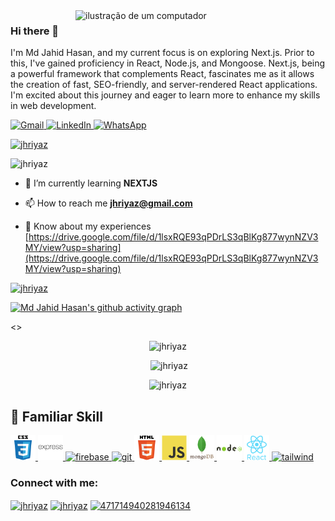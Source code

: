 
<img src="https://raw.githubusercontent.com/MicaelliMedeiros/micaellimedeiros/master/image/computer-illustration.png" alt="ilustração de um computador" min-width="400px" max-width="400px" width="400px" align="right">

### Hi there 👋
<p align="left"> 
 I'm Md Jahid Hasan, and my current focus is on exploring Next.js. Prior to this, I've gained proficiency in React, Node.js, and Mongoose. Next.js, being a powerful framework that complements React, fascinates me as it allows the creation of fast, SEO-friendly, and server-rendered React applications. I'm excited about this journey and eager to learn more to enhance my skills in web development.
</p>



<p align="left">
  <a href="mailto:jhriyaz@gmail.com" title="Gmail">
  <img src="https://img.shields.io/badge/-Gmail-FF0000?style=flat-square&labelColor=FF0000&logo=gmail&logoColor=white&link=LINK-DO-SEU-GMAIL" alt="Gmail"/></a><a href="https://www.linkedin.com/in/jhriyaz/"  title="LinkedIn">
  <img src="https://img.shields.io/badge/-Linkedin-0e76a8?style=flat-square&logo=Linkedin&logoColor=white&link=LINK-DO-SEU-LINKEDIN" alt="LinkedIn"/></a><a href="https://wa.me/+8801845336521" title="WhatsApp">
  <img src="https://img.shields.io/badge/-WhatsApp-25d366?style=flat-square&labelColor=25d366&logo=whatsapp&logoColor=white&link=API-DO-SEU-WHATSAPP" alt="WhatsApp"/></a> <p> <a href="https://twitter.com/jhriyaz" target="blank"><img src="https://img.shields.io/twitter/follow/jhriyaz?logo=twitter&style=for-the-badge" alt="jhriyaz" /></a> </p>

</p>
<p align="left"> <img src="https://komarev.com/ghpvc/?username=jhriyaz&label=Profile%20views&color=0e75b6&style=flat" alt="jhriyaz" /> </p>

- 🌱 I’m currently learning **NEXTJS**

- 📫 How to reach me **jhriyaz@gmail.com**

- 📄 Know about my experiences [https://drive.google.com/file/d/1lsxRQE93qPDrLS3qBlKg877wynNZV3MY/view?usp=sharing](https://drive.google.com/file/d/1lsxRQE93qPDrLS3qBlKg877wynNZV3MY/view?usp=sharing)


<p align="left"> <a href="https://github.com/ryo-ma/github-profile-trophy"><img src="https://github-profile-trophy.vercel.app/?username=jhriyaz" alt="jhriyaz" /></a> </p>

[![Md Jahid Hasan's github activity graph](https://github-readme-activity-graph.vercel.app/graph?username=jhriyaz&theme=material-palenight)](#)


<>
<p   align="center" ><img src="https://github-readme-streak-stats.herokuapp.com/?user=jhriyaz&" alt="jhriyaz" /></p>




<p align="center" > &nbsp;<img  src="https://github-readme-stats.vercel.app/api?username=jhriyaz&show_icons=true&locale=en" alt="jhriyaz" /></p>
<p  align="center"> <img  src="https://github-readme-stats.vercel.app/api/top-langs?username=jhriyaz&show_icons=true&locale=en&layout=compact" alt="jhriyaz" /></p>

## 🚀 Familiar Skill
<p align="left"> <a href="https://www.w3schools.com/css/" target="_blank" rel="noreferrer"> <img src="https://raw.githubusercontent.com/devicons/devicon/master/icons/css3/css3-original-wordmark.svg" alt="css3" width="40" height="40"/> </a> <a href="https://expressjs.com" target="_blank" rel="noreferrer"> <img src="https://raw.githubusercontent.com/devicons/devicon/master/icons/express/express-original-wordmark.svg" alt="express" width="40" height="40"/> </a> <a href="https://firebase.google.com/" target="_blank" rel="noreferrer"> <img src="https://www.vectorlogo.zone/logos/firebase/firebase-icon.svg" alt="firebase" width="40" height="40"/> </a> <a href="https://git-scm.com/" target="_blank" rel="noreferrer"> <img src="https://www.vectorlogo.zone/logos/git-scm/git-scm-icon.svg" alt="git" width="40" height="40"/> </a> <a href="https://www.w3.org/html/" target="_blank" rel="noreferrer"> <img src="https://raw.githubusercontent.com/devicons/devicon/master/icons/html5/html5-original-wordmark.svg" alt="html5" width="40" height="40"/> </a> <a href="https://developer.mozilla.org/en-US/docs/Web/JavaScript" target="_blank" rel="noreferrer"> <img src="https://raw.githubusercontent.com/devicons/devicon/master/icons/javascript/javascript-original.svg" alt="javascript" width="40" height="40"/> </a> <a href="https://www.mongodb.com/" target="_blank" rel="noreferrer"> <img src="https://raw.githubusercontent.com/devicons/devicon/master/icons/mongodb/mongodb-original-wordmark.svg" alt="mongodb" width="40" height="40"/> </a> <a href="https://nodejs.org" target="_blank" rel="noreferrer"> <img src="https://raw.githubusercontent.com/devicons/devicon/master/icons/nodejs/nodejs-original-wordmark.svg" alt="nodejs" width="40" height="40"/> </a> <a href="https://reactjs.org/" target="_blank" rel="noreferrer"> <img src="https://raw.githubusercontent.com/devicons/devicon/master/icons/react/react-original-wordmark.svg" alt="react" width="40" height="40"/> </a> <a href="https://tailwindcss.com/" target="_blank" rel="noreferrer"> <img src="https://www.vectorlogo.zone/logos/tailwindcss/tailwindcss-icon.svg" alt="tailwind" width="40" height="40"/> </a> </p>





<h3 align="left">Connect with me:</h3>
<p align="left">
<a href="https://twitter.com/jhriyaz" target="blank"><img align="center" src="https://raw.githubusercontent.com/rahuldkjain/github-profile-readme-generator/master/src/images/icons/Social/twitter.svg" alt="jhriyaz" height="30" width="40" /></a>
<a href="https://linkedin.com/in/jhriyaz" target="blank"><img align="center" src="https://raw.githubusercontent.com/rahuldkjain/github-profile-readme-generator/master/src/images/icons/Social/linked-in-alt.svg" alt="jhriyaz" height="30" width="40" /></a>
<a href="https://discord.gg/471714940281946134" target="blank"><img align="center" src="https://raw.githubusercontent.com/rahuldkjain/github-profile-readme-generator/master/src/images/icons/Social/discord.svg" alt="471714940281946134" height="30" width="40" /></a>
</p>

